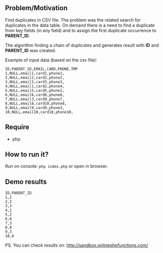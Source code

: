 Problem/Motivation
--
Find duplicates in CSV file. The problem was the related search for duplicates in the data table. On demand there is a need to find a duplicate from key fields (in any field) and to assign the first duplicate occurrence to **PARENT_ID**.

The algorithm finding a chain of duplicates and generates result with **ID** and **PARENT_ID** was created.

Example of input data (based on the csv file):
```
ID,PARENT_ID,EMAIL,CARD,PHONE,TMP
1,NULL,email1,card1,phone1,
2,NULL,email2,card2,phone2,
3,NULL,email3,card3,phone3,
4,NULL,email1,card2,phone4,
5,NULL,email5,card5,phone2,
6,NULL,email6,card6,phone6,
7,NULL,email3,card9,phone7,
8,NULL,email8,card10,phone8,
9,NULL,email9,card9,phone3,     
10,NULL,email10,card10,phone10,
```

Require
--
- php

How to run it?
--
Run on console: ``php index.php`` or open in browser.

Demo results
--
```
ID,PARENT_ID
1,1
2,2
3,3
4,1
5,2
6,6
7,3
8,8
9,3
10,8
```
PS. You can check results on: http://sandbox.onlinephpfunctions.com/
